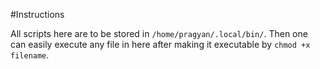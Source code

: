 #Instructions

All scripts here are to be stored in ``/home/pragyan/.local/bin/``. Then one can easily execute any file in here after making it executable by ``chmod +x filename``.
